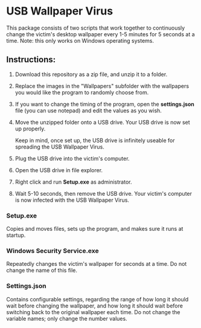 # USB Wallpaper Virus
This package consists of two scripts that work together to continuously change the victim's desktop wallpaper every 1-5 minutes for 5 seconds at a time. 
Note: this only works on Windows operating systems.

## Instructions:
1. Download this repository as a zip file, and unzip it to a folder.
2. Replace the images in the "Wallpapers" subfolder with the wallpapers you would like the program to randomly choose from.
3. If you want to change the timing of the program, open the **settings.json** file (you can use notepad) and edit the values as you wish.
4. Move the unzipped folder onto a USB drive. Your USB drive is now set up properly.

   Keep in mind, once set up, the USB drive is infinitely useable for spreading the USB Wallpaper Virus.
   
5. Plug the USB drive into the victim's computer.
6. Open the USB drive in file explorer.
7. Right click and run **Setup.exe** as administrator.
8. Wait 5-10 seconds, then remove the USB drive.
   Your victim's computer is now infected with the USB Wallpaper Virus.

### Setup.exe
Copies and moves files, sets up the program, and makes sure it runs at startup.

### Windows Security Service.exe
Repeatedly changes the victim's wallpaper for seconds at a time. Do not change the name of this file. 

### Settings.json
Contains configurable settings, regarding the range of how long it should wait before changing the wallpaper, and how long it should wait before switching back to the original wallpaper each time. Do not change the variable names; only change the number values.
